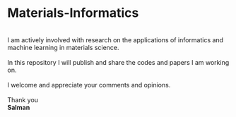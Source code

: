 # Materials-Informatics
<br>I am actively involved with research on the applications of informatics and machine learning in materials science.<br>
<br>In this repository I will publish and share the codes and papers I am working on.<br>
<br>I welcome and appreciate your comments and opinions.<br>
<br>Thank you<br>
<b>Salman<b>
